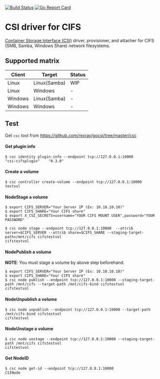 [![Build Status](https://travis-ci.org/alternative-storage/cifs-csi.svg?branch=master)](https://travis-ci.org/alternative-storage/cifs-csi)
[![Go Report Card](https://goreportcard.com/badge/github.com/alternative-storage/cifs-csi)](https://goreportcard.com/report/github.com/alternative-storage/cifs-csi)

# CSI driver for CIFS

[Container Storage Interface (CSI)](https://github.com/container-storage-interface/) driver, provisioner, and attacher for CIFS (SMB, Samba, Windows Share) network filesystems.

## Supported matrix

Client         | Target         | Status         |
-------------- | -------------- | -------------- |
Linux          | Linux(Samba)   | WIP            |
Linux          | Windows        | -              |
Windows        | Linux(Samba)   | -              |
Windows        | Windows        | -              |


## Test
Get ```csc``` tool from https://github.com/rexray/gocsi/tree/master/csc

#### Get plugin info
```
$ csc identity plugin-info --endpoint tcp://127.0.0.1:10000
"csi-cifsplugin"	"0.3.0"
```

#### Create a volume
```
$ csc controller create-volume --endpoint tcp://127.0.0.1:10000 testvol
```


#### NodeStage a volume
```
$ export CIFS_SERVER="Your Server IP (Ex: 10.10.10.10)"
$ export CIFS_SHARE="Your CIFS share"
$ export X_CSI_SECRETS=username="YOUR CIFS MOUNT USER",password="YOUR PASSWORD"

$ csc node stage --endpoint tcp://127.0.0.1:10000  --attrib server=$CIFS_SERVER --attrib share=$CIFS_SHARE --staging-target-path=/mnt/cifs cifstestvol
cifstestvol
```

#### NodePublish a volume

**NOTE**: You must stage a volume by above step beforehand.

```
$ export CIFS_SERVER="Your Server IP (Ex: 10.10.10.10)"
$ export CIFS_SHARE="Your CIFS share"
$ csc node publish --endpoint tcp://127.0.0.1:10000 --staging-target-path /mnt/cifs --target-path /mnt/cifs-bind cifstestvol
cifstestvol
```

#### NodeUnpublish a volume
```
$ csc node unpublish --endpoint tcp://127.0.0.1:10000 --target-path /mnt/cifs-bind cifstestvol
cifstestvol
```

#### NodeUnstage a volume
```
$ csc node unstage --endpoint tcp://127.0.0.1:10000 --staging-target-path /mnt/cifs cifstestvol
cifstestvol
```

#### Get NodeID
```
$ csc node get-id --endpoint tcp://127.0.0.1:10000
CSINode
```
